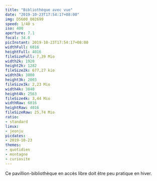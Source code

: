 ```yaml
---
title: "Bibliothèque avec vue"
date: "2019-10-23T17:54:17+08:00"
img: D5600_002699
speed: 1/40 s
iso: 400
aperture: 7.1
focal: 34.0
picInstant: 2019-10-23T17:54:17+08:00
widthFull: 6016
heightFull: 4016
fileSizeFull: 7,39 Mio
width2k: 1920
height2k: 1282
fileSize2k: 677,27 kio
width3k: 3000
height3k: 2003
fileSize3k: 2,23 Mio
width4k: 3840
height4k: 2563
fileSize4k: 3,44 Mio
widthRaw: 6016
heightRaw: 4016
fileSizeRaw: 25,74 Mio
ratio:
- standard
lieux:
- jeonju
picdates:
- 2019-10-23
themes:
- quotidien
- montagne
- curiosite
---
```


Ce pavillion-bibliothèque en accès libre doit être peu pratique en hiver.
